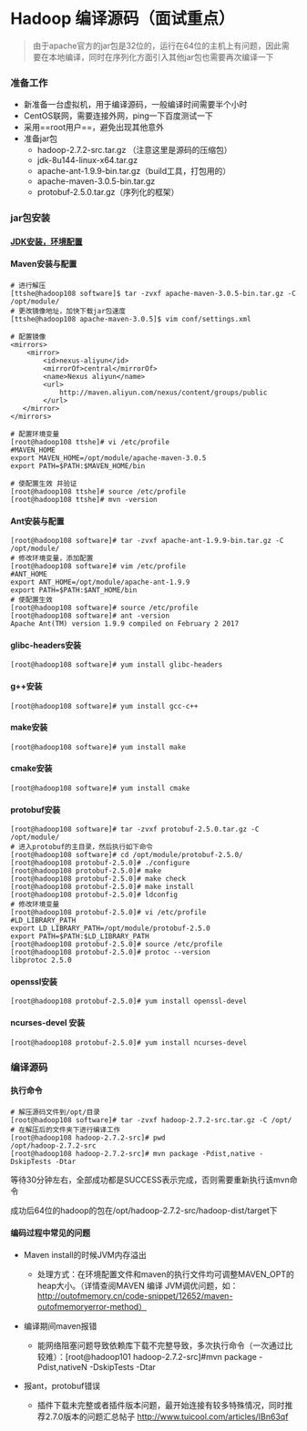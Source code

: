 # Hadoop 编译源码（面试重点）

> 由于apache官方的jar包是32位的，运行在64位的主机上有问题，因此需要在本地编译，同时在序列化方面引入其他jar包也需要再次编译一下

### 准备工作

- 新准备一台虚拟机，用于编译源码，一般编译时间需要半个小时
- CentOS联网，需要连接外网，ping一下百度测试一下
- 采用==root用户==，避免出现其他意外
- 准备jar包
  - hadoop-2.7.2-src.tar.gz （注意这里是源码的压缩包）
  - jdk-8u144-linux-x64.tar.gz
  - apache-ant-1.9.9-bin.tar.gz（build工具，打包用的）
  - apache-maven-3.0.5-bin.tar.gz
  - protobuf-2.5.0.tar.gz（序列化的框架）



### jar包安装

#### <a href="#安装JDK">JDK安装，环境配置</a>

#### Maven安装与配置

```shell
# 进行解压
[ttshe@hadoop108 software]$ tar -zvxf apache-maven-3.0.5-bin.tar.gz -C /opt/module/
# 更改镜像地址，加快下载jar包速度
[ttshe@hadoop108 apache-maven-3.0.5]$ vim conf/settings.xml 

# 配置镜像
<mirrors>
	<mirror>
		<id>nexus-aliyun</id>
		<mirrorOf>central</mirrorOf>
		<name>Nexus aliyun</name>     
   		<url>
   			http://maven.aliyun.com/nexus/content/groups/public
   		</url>
   </mirror>        
</mirrors>

# 配置环境变量 
[root@hadoop108 ttshe]# vi /etc/profile
#MAVEN_HOME
export MAVEN_HOME=/opt/module/apache-maven-3.0.5
export PATH=$PATH:$MAVEN_HOME/bin

# 使配置生效 并验证
[root@hadoop108 ttshe]# source /etc/profile
[root@hadoop108 ttshe]# mvn -version
```



#### Ant安装与配置

```shell
[root@hadoop108 software]# tar -zvxf apache-ant-1.9.9-bin.tar.gz -C /opt/module/
# 修改环境变量，添加配置
[root@hadoop108 software]# vim /etc/profile
#ANT_HOME
export ANT_HOME=/opt/module/apache-ant-1.9.9
export PATH=$PATH:$ANT_HOME/bin
# 使配置生效
[root@hadoop108 software]# source /etc/profile
[root@hadoop108 software]# ant -version
Apache Ant(TM) version 1.9.9 compiled on February 2 2017
```



#### glibc-headers安装

```shell
[root@hadoop108 software]# yum install glibc-headers
```



#### g++安装

```shell
[root@hadoop108 software]# yum install gcc-c++
```



#### make安装

```shell
[root@hadoop108 software]# yum install make
```



#### cmake安装

```shell
[root@hadoop108 software]# yum install cmake
```



#### protobuf安装

```shell
[root@hadoop108 software]# tar -zvxf protobuf-2.5.0.tar.gz -C /opt/module/
# 进入protobuf的主目录，然后执行如下命令
[root@hadoop108 software]# cd /opt/module/protobuf-2.5.0/
[root@hadoop108 protobuf-2.5.0]# ./configure 
[root@hadoop108 protobuf-2.5.0]# make
[root@hadoop108 protobuf-2.5.0]# make check
[root@hadoop108 protobuf-2.5.0]# make install
[root@hadoop108 protobuf-2.5.0]# ldconfig
# 修改环境变量
[root@hadoop108 protobuf-2.5.0]# vi /etc/profile
#LD_LIBRARY_PATH
export LD_LIBRARY_PATH=/opt/module/protobuf-2.5.0
export PATH=$PATH:$LD_LIBRARY_PATH
[root@hadoop108 protobuf-2.5.0]# source /etc/profile
[root@hadoop108 protobuf-2.5.0]# protoc --version
libprotoc 2.5.0
```



#### openssl安装

```shell
[root@hadoop108 protobuf-2.5.0]# yum install openssl-devel
```



#### ncurses-devel 安装

```shell
[root@hadoop108 protobuf-2.5.0]# yum install ncurses-devel
```



### 编译源码

#### 执行命令

```shell
# 解压源码文件到/opt/目录
[root@hadoop108 software]# tar -zvxf hadoop-2.7.2-src.tar.gz -C /opt/
# 在解压后的文件夹下进行编译工作
[root@hadoop108 hadoop-2.7.2-src]# pwd
/opt/hadoop-2.7.2-src
[root@hadoop108 hadoop-2.7.2-src]# mvn package -Pdist,native -DskipTests -Dtar
```

等待30分钟左右，全部成功都是SUCCESS表示完成，否则需要重新执行该mvn命令

成功后64位的hadoop的包在/opt/hadoop-2.7.2-src/hadoop-dist/target下



#### 编码过程中常见的问题

- Maven install的时候JVM内存溢出

  - 处理方式：在环境配置文件和maven的执行文件均可调整MAVEN_OPT的heap大小。（详情查阅MAVEN 编译 JVM调优问题，如：http://outofmemory.cn/code-snippet/12652/maven-outofmemoryerror-method）

- 编译期间maven报错

  - 能网络阻塞问题导致依赖库下载不完整导致，多次执行命令（一次通过比较难）：[root@hadoop101 hadoop-2.7.2-src]#mvn package -Pdist,nativeN -DskipTests -Dtar

- 报ant，protobuf错误

  - 插件下载未完整或者插件版本问题，最开始连接有较多特殊情况，同时推荐2.7.0版本的问题汇总帖子 http://www.tuicool.com/articles/IBn63qf

